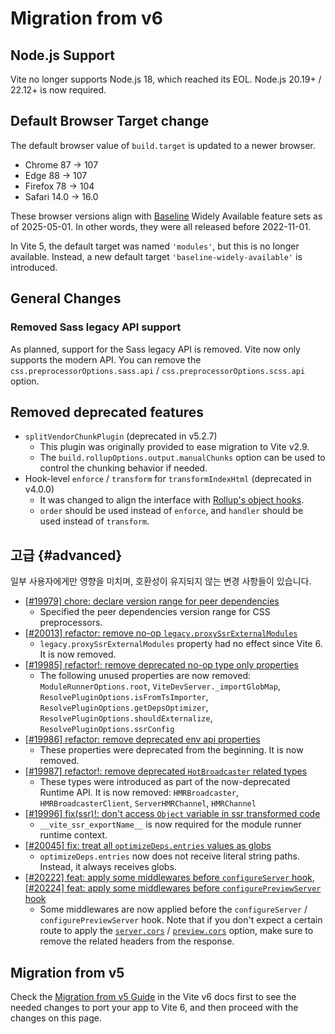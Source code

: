 # Migration from v6

## Node.js Support

Vite no longer supports Node.js 18, which reached its EOL. Node.js 20.19+ / 22.12+ is now required.

## Default Browser Target change

The default browser value of `build.target` is updated to a newer browser.

- Chrome 87 → 107
- Edge 88 → 107
- Firefox 78 → 104
- Safari 14.0 → 16.0

These browser versions align with [Baseline](https://web-platform-dx.github.io/web-features/) Widely Available feature sets as of 2025-05-01. In other words, they were all released before 2022-11-01.

In Vite 5, the default target was named `'modules'`, but this is no longer available. Instead, a new default target `'baseline-widely-available'` is introduced.

## General Changes

### Removed Sass legacy API support

As planned, support for the Sass legacy API is removed. Vite now only supports the modern API. You can remove the `css.preprocessorOptions.sass.api` / `css.preprocessorOptions.scss.api` option.

## Removed deprecated features

- `splitVendorChunkPlugin` (deprecated in v5.2.7)
  - This plugin was originally provided to ease migration to Vite v2.9.
  - The `build.rollupOptions.output.manualChunks` option can be used to control the chunking behavior if needed.
- Hook-level `enforce` / `transform` for `transformIndexHtml` (deprecated in v4.0.0)
  - It was changed to align the interface with [Rollup's object hooks](https://rollupjs.org/plugin-development/#build-hooks:~:text=Instead%20of%20a%20function%2C%20hooks%20can%20also%20be%20objects.).
  - `order` should be used instead of `enforce`, and `handler` should be used instead of `transform`.

## 고급 {#advanced}

일부 사용자에게만 영향을 미치며, 호환성이 유지되지 않는 변경 사항들이 있습니다.

- [[#19979] chore: declare version range for peer dependencies](https://github.com/vitejs/vite/pull/19979)
  - Specified the peer dependencies version range for CSS preprocessors.
- [[#20013] refactor: remove no-op `legacy.proxySsrExternalModules`](https://github.com/vitejs/vite/pull/20013)
  - `legacy.proxySsrExternalModules` property had no effect since Vite 6. It is now removed.
- [[#19985] refactor!: remove deprecated no-op type only properties](https://github.com/vitejs/vite/pull/19985)
  - The following unused properties are now removed: `ModuleRunnerOptions.root`, `ViteDevServer._importGlobMap`, `ResolvePluginOptions.isFromTsImporter`, `ResolvePluginOptions.getDepsOptimizer`, `ResolvePluginOptions.shouldExternalize`, `ResolvePluginOptions.ssrConfig`
- [[#19986] refactor: remove deprecated env api properties](https://github.com/vitejs/vite/pull/19986)
  - These properties were deprecated from the beginning. It is now removed.
- [[#19987] refactor!: remove deprecated `HotBroadcaster` related types](https://github.com/vitejs/vite/pull/19987)
  - These types were introduced as part of the now-deprecated Runtime API. It is now removed: `HMRBroadcaster`, `HMRBroadcasterClient`, `ServerHMRChannel`, `HMRChannel`
- [[#19996] fix(ssr)!: don't access `Object` variable in ssr transformed code](https://github.com/vitejs/vite/pull/19996)
  - `__vite_ssr_exportName__` is now required for the module runner runtime context.
- [[#20045] fix: treat all `optimizeDeps.entries` values as globs](https://github.com/vitejs/vite/pull/20045)
  - `optimizeDeps.entries` now does not receive literal string paths. Instead, it always receives globs.
- [[#20222] feat: apply some middlewares before `configureServer` hook](https://github.com/vitejs/vite/pull/20222), [[#20224] feat: apply some middlewares before `configurePreviewServer` hook](https://github.com/vitejs/vite/pull/20224)
  - Some middlewares are now applied before the `configureServer` / `configurePreviewServer` hook. Note that if you don't expect a certain route to apply the [`server.cors`](../config/server-options.md#server-cors) / [`preview.cors`](../config/preview-options.md#preview-cors) option, make sure to remove the related headers from the response.

## Migration from v5

Check the [Migration from v5 Guide](https://v6.vite.dev/guide/migration.html) in the Vite v6 docs first to see the needed changes to port your app to Vite 6, and then proceed with the changes on this page.